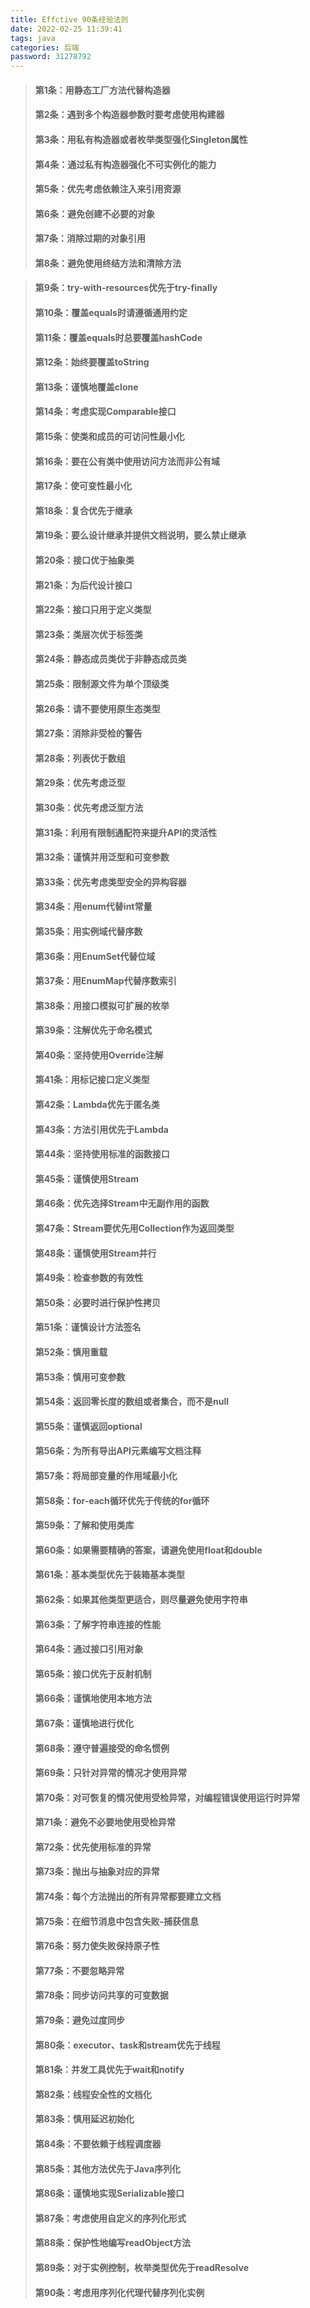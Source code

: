 ```yaml
---
title: Effctive 90条经验法则
date: 2022-02-25 11:39:41
tags: java
categories: 后端
password: 31278792
---
```

> #### 第1条：用静态工厂方法代替构造器
> #### 第2条：遇到多个构造器参数时要考虑使用构建器
> #### 第3条：用私有构造器或者枚举类型强化Singleton属性
> #### 第4条：通过私有构造器强化不可实例化的能力
> #### 第5条：优先考虑依赖注入来引用资源
> #### 第6条：避免创建不必要的对象
> #### 第7条：消除过期的对象引用
> #### 第8条：避免使用终结方法和清除方法
<!--more-->
> #### 第9条：try-with-resources优先于try-finally
> #### 第10条：覆盖equals时请遵循通用约定
> #### 第11条：覆盖equals时总要覆盖hashCode
> #### 第12条：始终要覆盖toString
> #### 第13条：谨慎地覆盖clone
> #### 第14条：考虑实现Comparable接口
> #### 第15条：使类和成员的可访问性最小化
> #### 第16条：要在公有类中使用访问方法而非公有域
> #### 第17条：使可变性最小化
> #### 第18条：复合优先于继承
> #### 第19条：要么设计继承并提供文档说明，要么禁止继承
> #### 第20条：接口优于抽象类
> #### 第21条：为后代设计接口
> #### 第22条：接口只用于定义类型
> #### 第23条：类层次优于标签类
> #### 第24条：静态成员类优于非静态成员类
> #### 第25条：限制源文件为单个顶级类
> #### 第26条：请不要使用原生态类型
> #### 第27条：消除非受检的警告
> #### 第28条：列表优于数组
> #### 第29条：优先考虑泛型
> #### 第30条：优先考虑泛型方法
> #### 第31条：利用有限制通配符来提升API的灵活性
> #### 第32条：谨慎并用泛型和可变参数
> #### 第33条：优先考虑类型安全的异构容器
> #### 第34条：用enum代替int常量
> #### 第35条：用实例域代替序数
> #### 第36条：用EnumSet代替位域
> #### 第37条：用EnumMap代替序数索引
> #### 第38条：用接口模拟可扩展的枚举
> #### 第39条：注解优先于命名模式
> #### 第40条：坚持使用Override注解
> #### 第41条：用标记接口定义类型
> #### 第42条：Lambda优先于匿名类
> #### 第43条：方法引用优先于Lambda
> #### 第44条：坚持使用标准的函数接口
> #### 第45条：谨慎使用Stream
> #### 第46条：优先选择Stream中无副作用的函数
> #### 第47条：Stream要优先用Collection作为返回类型
> #### 第48条：谨慎使用Stream并行
> #### 第49条：检查参数的有效性
> #### 第50条：必要时进行保护性拷贝
> #### 第51条：谨慎设计方法签名
> #### 第52条：慎用重载
> #### 第53条：慎用可变参数
> #### 第54条：返回零长度的数组或者集合，而不是null
> #### 第55条：谨慎返回optional
> #### 第56条：为所有导出API元素编写文档注释
> #### 第57条：将局部变量的作用域最小化
> #### 第58条：for-each循环优先于传统的for循环
> #### 第59条：了解和使用类库
> #### 第60条：如果需要精确的答案，请避免使用float和double
> #### 第61条：基本类型优先于装箱基本类型
> #### 第62条：如果其他类型更适合，则尽量避免使用字符串
> #### 第63条：了解字符串连接的性能
> #### 第64条：通过接口引用对象
> #### 第65条：接口优先于反射机制
> #### 第66条：谨慎地使用本地方法
> #### 第67条：谨慎地进行优化
> #### 第68条：遵守普遍接受的命名惯例
> #### 第69条：只针对异常的情况才使用异常
> #### 第70条：对可恢复的情况使用受检异常，对编程错误使用运行时异常
> #### 第71条：避免不必要地使用受检异常
> #### 第72条：优先使用标准的异常
> #### 第73条：抛出与抽象对应的异常
> #### 第74条：每个方法抛出的所有异常都要建立文档
> #### 第75条：在细节消息中包含失败-捕获信息
> #### 第76条：努力使失败保持原子性
> #### 第77条：不要忽略异常
> #### 第78条：同步访问共享的可变数据
> #### 第79条：避免过度同步
> #### 第80条：executor、task和stream优先于线程
> #### 第81条：并发工具优先于wait和notify
> #### 第82条：线程安全性的文档化
> #### 第83条：慎用延迟初始化
> #### 第84条：不要依赖于线程调度器
> #### 第85条：其他方法优先于Java序列化
> #### 第86条：谨慎地实现Serializable接口
> #### 第87条：考虑使用自定义的序列化形式
> #### 第88条：保护性地编写readObject方法
> #### 第89条：对于实例控制，枚举类型优先于readResolve
> #### 第90条：考虑用序列化代理代替序列化实例 
